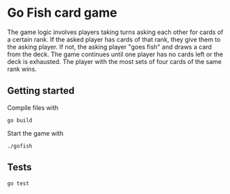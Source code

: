 # Go Fish card game

The game logic involves players taking turns asking each other for cards of a certain rank.
If the asked player has cards of that rank, they give them to the asking player.
If not, the asking player "goes fish" and draws a card from the deck.
The game continues until one player has no cards left or the deck is exhausted.
The player with the most sets of four cards of the same rank wins.

## Getting started

Compile files with
```
go build
```

Start the game with
```
./gofish
```

## Tests
```
go test
```
